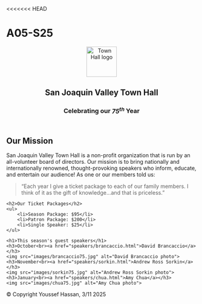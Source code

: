 <<<<<<< HEAD
# A05-S25
>>>>>>>
<!DOCTYPE html>
<html lang="en">

<head>
    <meta charset="utf-8">
    <title>San Joaquin Valley Town Hall</title>
    <link rel="shortcut icon" href="images/favicon.ico">
    <link rel="stylesheet" href="styles/c4_main.css">
</head>

<body>
<header>
    <img src="images/town_hall_logo.gif" alt="Town Hall logo" height="80">
    <h2>San Joaquin Valley Town Hall</h2>
    <h3>Celebrating our <em class="shadow">75<sup>th</sup></em> Year</h3>
</header>
<main>
    <h2>Our Mission</h2>
    <p>San Joaquin Valley Town Hall is a non-profit organization that is run by an
        all-volunteer board of directors. Our mission is to bring nationally and
        internationally renowned, thought-provoking speakers who inform, educate,
        and entertain our audience! As one or our members told us:</p>
    <blockquote>&ldquo;Each year I give a ticket package to each of our family members.
        I think of it as the gift of knowledge...and that is priceless.&rdquo;</blockquote>

    <h2>Our Ticket Packages</h2>
    <ul>
        <li>Season Package: $95</li>
        <li>Patron Package: $200</li>
        <li>Single Speaker: $25</li>
    </ul>

    <h1>This season's guest speakers</h1>
    <h3>October<br><a href="speakers/brancaccio.html">David Brancaccio</a></h3>
    <img src="images/brancaccio75.jpg" alt="David Brancaccio photo">
    <h3>November<br><a href="speakers/sorkin.html">Andrew Ross Sorkin</a></h3>
    <img src="images/sorkin75.jpg" alt="Andrew Ross Sorkin photo">
    <h3>January<br><a href="speakers/chua.html">Amy Chua</a></h3>
    <img src="images/chua75.jpg" alt="Amy Chua photo">
</main>
<footer>
    <p>&copy; Copyright Youssef Hassan, 3/11 2025</p>
</footer>
</body>
</html>
